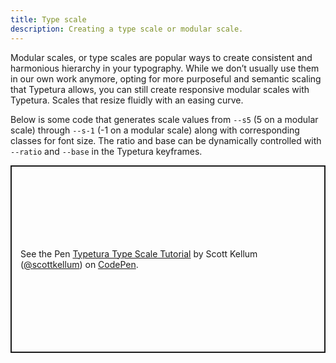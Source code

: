```yaml
---
title: Type scale
description: Creating a type scale or modular scale.
---
```


Modular scales, or type scales are popular ways to create consistent and harmonious hierarchy in your typography. While we don’t usually use them in our own work anymore, opting for more purposeful and semantic scaling that Typetura allows, you can still create responsive modular scales with Typetura. Scales that resize fluidly with an easing curve.

Below is some code that generates scale values from `--s5` (5 on a modular scale) through `--s-1` (-1 on a modular scale) along with corresponding classes for font size. The ratio and base can be dynamically controlled with `--ratio` and `--base` in the Typetura keyframes.

<p class="codepen" data-height="300" data-default-tab="css,result" data-slug-hash="WNqRYwg" data-pen-title="Typetura Heading Tutorial" data-editable="true" data-user="scottkellum" style="height: 300px; box-sizing: border-box; display: flex; align-items: center; justify-content: center; border: 2px solid; margin: 1em 0; padding: 1em;">
  <span>See the Pen <a href="https://codepen.io/scottkellum/pen/WNqRYwg">
  Typetura Type Scale Tutorial</a> by Scott Kellum (<a href="https://codepen.io/scottkellum">@scottkellum</a>)
  on <a href="https://codepen.io">CodePen</a>.</span>
</p>
<script async src="https://cpwebassets.codepen.io/assets/embed/ei.js"></script>